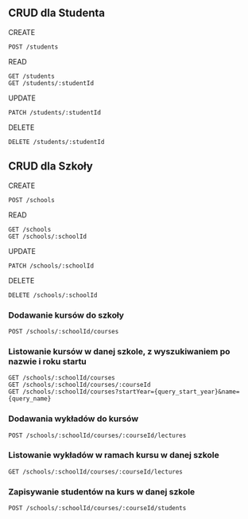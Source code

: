 ## CRUD dla Studenta

CREATE

	POST /students

READ

	GET /students
	GET /students/:studentId

UPDATE

	PATCH /students/:studentId

DELETE

	DELETE /students/:studentId

## CRUD dla Szkoły

CREATE

	POST /schools

READ

	GET /schools
	GET /schools/:schoolId

UPDATE

	PATCH /schools/:schoolId

DELETE

	DELETE /schools/:schoolId

### Dodawanie kursów do szkoły
	POST /schools/:schoolId/courses

### Listowanie kursów w danej szkole, z wyszukiwaniem po nazwie i roku startu
	GET /schools/:schoolId/courses	
	GET /schools/:schoolId/courses/:courseId
	GET /schools/:schoolId/courses?startYear={query_start_year}&name={query_name}

### Dodawania wykładów do kursów
	POST /schools/:schoolId/courses/:courseId/lectures

### Listowanie wykładów w ramach kursu w danej szkole
	GET /schools/:schoolId/courses/:courseId/lectures

### Zapisywanie studentów na kurs w danej szkole
	POST /schools/:schoolId/courses/:courseId/students
